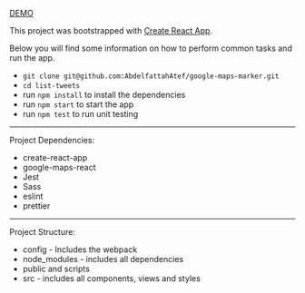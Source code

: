 [DEMO](https://google-maps-marker.herokuapp.com/)

This project was bootstrapped with [Create React App](https://github.com/facebookincubator/create-react-app).

Below you will find some information on how to perform common tasks and run the app.

- `git clone git@github.com:AbdelfattahAtef/google-maps-marker.git`
- `cd list-tweets`
- run `npm install` to install the dependencies
- run `npm start` to start the app
- run `npm test` to run unit testing

******************************************************************************************************

Project Dependencies:

- create-react-app
- google-maps-react
- Jest
- Sass
- eslint
- prettier

******************************************************************************************************

Project Structure:

- config - Includes the webpack
- node_modules - includes all dependencies
- public and scripts
- src - includes all components, views and styles

